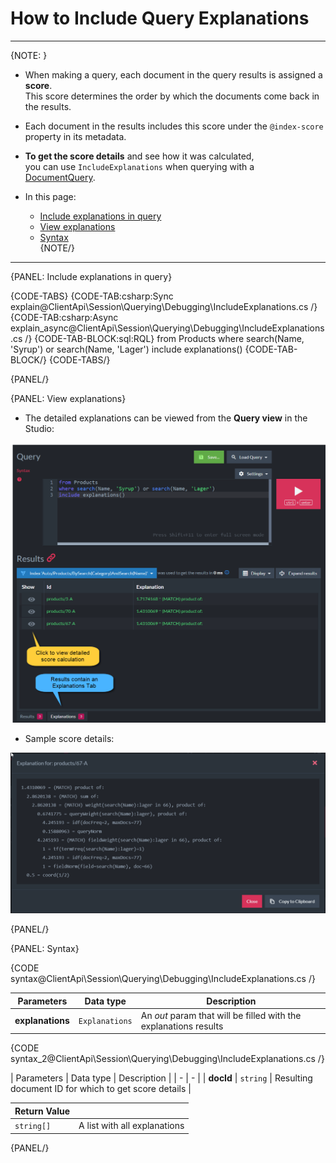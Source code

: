 # How to Include Query Explanations


---

{NOTE: }

* When making a query, each document in the query results is assigned a __score__.  
  This score determines the order by which the documents come back in the results.

* Each document in the results includes this score under the `@index-score` property in its metadata.

* __To get the score details__ and see how it was calculated,  
  you can use `IncludeExplanations` when querying with a [DocumentQuery](../../../../client-api/session/querying/document-query/what-is-document-query). 

* In this page:
    * [Include explanations in query](../../../../client-api/session/querying/debugging/include-explanations#include-explanations-in-query)  
    * [View explanations](../../../../client-api/session/querying/debugging/include-explanations#view-explanations)  
    * [Syntax](../../../../client-api/session/querying/debugging/include-explanations#syntax)  
{NOTE/}

---

{PANEL: Include explanations in query}

{CODE-TABS}
{CODE-TAB:csharp:Sync explain@ClientApi\Session\Querying\Debugging\IncludeExplanations.cs /}
{CODE-TAB:csharp:Async explain_async@ClientApi\Session\Querying\Debugging\IncludeExplanations.cs /}
{CODE-TAB-BLOCK:sql:RQL}
from Products
where search(Name, 'Syrup') or search(Name, 'Lager')
include explanations()
{CODE-TAB-BLOCK/}
{CODE-TABS/}

{PANEL/}

{PANEL: View explanations}

* The detailed explanations can be viewed from the __Query view__ in the Studio:  

![Figure 1. Explanations in the Studio](images/include-explanations-1.png "Include explanations")

* Sample score details:

![Figure 2. View explanations](images/include-explanations-2.png "View explanation")

{PANEL/}

{PANEL: Syntax}

{CODE syntax@ClientApi\Session\Querying\Debugging\IncludeExplanations.cs /}

| Parameters | Data type | Description |
| - | - | - |
| __explanations__ | `Explanations` | An _out_ param that will be filled with the explanations results |

{CODE syntax_2@ClientApi\Session\Querying\Debugging\IncludeExplanations.cs /}

| Parameters | Data type | Description |
| - | - |
| __docId__ | `string` | Resulting document ID for which to get score details |

| Return Value | |
|- | - |
| `string[]` | A list with all explanations |

{PANEL/}
